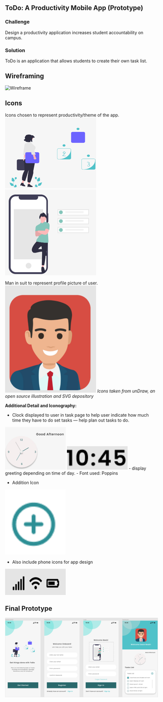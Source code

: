 ## ToDo: A Productivity Mobile App (Prototype)

### Challenge
Design a productivity application increases student accountability on campus.

### Solution
ToDo is an application that allows students to create their own task list.

## Wireframing
![Wireframe](https://github.com/hansieso/Portfolio/blob/924cdb8253b4d36038017a702b11c1bd86f8710b/Github%20Portfolio%20Pictures/wireframfull.png)


## Icons
Icons chosen to represent productivity/theme of the app. 
<br>
<img src="https://github.com/hansieso/Portfolio/blob/main/Github%20Portfolio%20Pictures/prodicon1.png" alt="Prod Icon 1" width="300">
<img src="https://github.com/hansieso/Portfolio/blob/main/Github%20Portfolio%20Pictures/prodicon2.png" alt="Prod Icon 2" width="300">


Man in suit to represent profile picture of user. 
<img src="https://github.com/hansieso/Portfolio/blob/main/Github%20Portfolio%20Pictures/manicon.png" alt="Man icon" width="300">
*Icons taken from unDraw, an open source illustration and SVG depository*



**Additional Detail and Iconography:** 

- Clock displayed to user in task page to help user indicate how much time they have to do set tasks — help plan out tasks to do.
<img src="https://github.com/hansieso/Portfolio/blob/main/Github%20Portfolio%20Pictures/clockicon.jpg" alt="Clock Icon" width="200">
<img src="https://github.com/hansieso/Portfolio/blob/main/Github%20Portfolio%20Pictures/timeicon.png" alt="Time Icon" width="200">
- display greeting depending on time of day. 
- Font used: Poppins

- Addition Icon
<img src="https://github.com/hansieso/Portfolio/blob/main/Github%20Portfolio%20Pictures/additionpng.png" alt="Addition Icon" width="200">

- Also include phone icons for app design
<img src="https://github.com/hansieso/Portfolio/blob/main/Github%20Portfolio%20Pictures/IOS+icon.png" alt="IOS Icon" width="200">


## Final Prototype
![Final Prototype](https://github.com/hansieso/Portfolio/blob/27c2d390f08a3392c6cc9600983150468aada629/Github%20Portfolio%20Pictures/finallayout.png)
